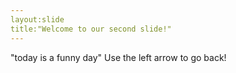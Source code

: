 ```yaml
---
layout:slide
title:"Welcome to our second slide!"
---
```

"today is a funny day"
Use the left arrow to go back!
